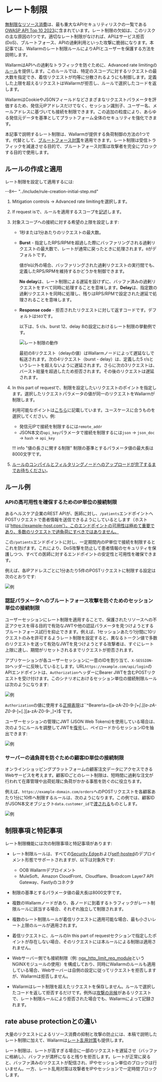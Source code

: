 [api-discovery-enable-link]:        ../../api-discovery/setup.md#enable

# レート制限

[無制限なリソース消費](https://github.com/OWASP/API-Security/blob/master/editions/2023/en/0xa4-unrestricted-resource-consumption.md)は、最も重大なAPIセキュリティリスクの一覧である[OWASP API Top 10 2023](../../user-guides/dashboards/owasp-api-top-ten.md#wallarm-security-controls-for-owasp-api-2023)に含まれています。レート制限の欠如は、このリスクの主な原因の1つです。適切なレート制限がなければ、APIはサービス拒否(DoS)、ブルートフォース、APIの過剰利用といった攻撃に脆弱になります。本記事では、Wallarmのレート制限ルールによりAPIとユーザーを保護する方法を説明します。

WallarmはAPIへの過剰なトラフィックを防ぐために、Advanced rate limitingの[ルール](../../user-guides/rules/rules.md)を提供します。このルールでは、特定のスコープに対するリクエストの最大数を指定でき、着信リクエストが均等に分散されるようにも制御します。定義した上限を超えるリクエストはWallarmが拒否し、ルールで選択したコードを返します。

WallarmはCookieやJSONフィールドなどさまざまなリクエストパラメータを評価するため、発信元IPアドレスだけでなく、セッション識別子、ユーザー名、メールアドレスに基づいても接続を制限できます。この追加の粒度により、あらゆる発信元データを基準としてプラットフォーム全体のセキュリティを強化できます。

本記事で説明するレート制限は、Wallarmが提供する負荷制御の方法の1つです。代替として、[ブルートフォース対策](../../admin-en/configuration-guides/protecting-against-bruteforce.md)を適用できます。レート制限は受信トラフィックを減速させる目的で、ブルートフォース対策は攻撃者を完全にブロックする目的で使用します。

## ルールの作成と適用

レート制限を設定して適用するには:

--8<-- "../include/rule-creation-initial-step.md"
1. Mitigation controls → Advanced rate limitingを選択します。
1. If request isで、ルールを適用するスコープを[記述](rules.md#configuring)します。
1. 対象スコープへの接続に対する希望の上限を設定します:

    * 1秒または1分あたりのリクエストの最大数。
    * **Burst** - 指定したRPS/RPMを超過した際にバッファリングされる過剰リクエストの最大数で、レートが通常に戻ったときに処理されます。`0`がデフォルトです。

        値が`0`以外の場合、バッファリングされた過剰リクエストの実行間でも、定義したRPS/RPMを維持するかどうかを制御できます。
        
        **No delay**は、レート制限による遅延を設けずに、バッファ済みの過剰リクエストをすべて同時に処理することを意味します。**Delay**は、指定数の過剰リクエストを同時に処理し、残りはRPS/RPMで設定された遅延で処理されることを意味します。
    
    * **Response code** - 拒否されたリクエストに対して返すコードです。デフォルトは`503`です。

        以下は、5 r/s、burst 12、delay 8の設定におけるレート制限の挙動例です。
        
        ![レート制限の動作](../../images/user-guides/rules/rate-limit-schema.png)

        最初の8リクエスト（delayの値）はWallarmノードによって遅延なしで転送されます。次の4リクエスト（burst - delay）は、定義した5 r/sというレートを超えないように遅延されます。さらに次の3リクエストは、バースト総量を超過したため拒否されます。その後のリクエストは遅延されます。

1. In this part of requestで、制限を設定したいリクエストのポイントを指定します。選択したリクエストパラメータの値が同一のリクエストをWallarmが制限します。

    利用可能なポイントは[こちら](request-processing.md)に記載しています。ユースケースに合うものを選択してください。例:
    
    * 発信元IPで接続を制限するには`remote_addr`
    * JSON本文の`api_key`パラメータで接続を制限するには`json` → `json_doc` → `hash` → `api_key`

    !!! info "値の長さに関する制限"
        制限の基準とするパラメータ値の最大長は8000文字です。
1. [ルールのコンパイルとフィルタリングノードへのアップロードが完了するまでお待ちください](rules.md#ruleset-lifecycle)。

## ルール例

<!-- ### Limiting IP connections to prevent DoS attacks on API endpoint

Suppose you have a section in the UI that returns a list of users, with a limit of 200 users per page. To fetch the page, the UI sends a request to the server using the following URL: `https://example-domain.com/api/users?page=1&size=200`.

However, an attacker could exploit this by changing the `size` parameter to an excessively large number (e.g. 200,000), which could overload the database and cause performance issues. This is known as a DoS (Denial of Service) attack, where the API becomes unresponsive and unable to handle further requests from any clients.

Limiting connections to the endpoint helps to prevent such attacks. You can limit the number of connections to the endpoint to 1000 per minute. This assumes that, on average, 200 users are requested 5 times per minute. The rule specifies that this limit applies to each IP trying to access the endpoint within minute. The `remote_address` [point](request-processing.md) is used to identify the IP address of the requester.

![Example](../../images/user-guides/rules/rate-limit-for-200-users.png)
-->
### APIの高可用性を確保するためのIP単位の接続制限

あるヘルスケア企業のREST APIが、医師に対し、`/patients`エンドポイントへPOSTリクエストで患者情報を送信できるようにしているとします（ホストは'https://example-host.com'）。このエンドポイントの可用性は極めて重要であり、多数のリクエストで過負荷にすべきではありません。

この`/patients`エンドポイントに対し、一定期間内のIP単位で接続を制限するとこれを防げます。これにより、DoS攻撃を防止して患者情報のセキュリティを保護しつつ、すべての医師に対するエンドポイントの安定性と可用性を確保できます。

例えば、各IPアドレスごとに1分あたり5件のPOSTリクエストに制限する設定は次のとおりです:

![例](../../images/user-guides/rules/rate-limit-by-ip-for-patients.png)

### 認証パラメータへのブルートフォース攻撃を防ぐためのセッション単位の接続制限

ユーザーセッションにレート制限を適用することで、保護されたリソースへの不正アクセスを得る目的で有効なJWTや他の認証パラメータを見つけようとするブルートフォース試行を抑止できます。例えば、1セッションあたり1分間に10リクエストのみを許可するようレート制限を設定すると、異なるトークン値で多数のリクエストを送って有効なJWTを見つけようとする攻撃者は、すぐにレート上限に達し、期間がリセットされるまでリクエストが拒否されます。

アプリケーションが各ユーザーセッションに一意のIDを割り当て、`X-SESSION-ID`ヘッダーに反映しているとします。URL`https://example.com/api/login`のAPIエンドポイントは、`Authorization`ヘッダーにBearer JWTを含むPOSTリクエストを受け付けます。このシナリオにおけるセッション単位の接続制限ルールは次のようになります:

![例](../../images/user-guides/rules/rate-limit-for-jwt.png)

`Authorization`の値に使用する[正規表現](rules.md#condition-type-regex)は``^Bearer\s+([a-zA-Z0-9-_]+[.][a-zA-Z0-9-_]+[.][a-zA-Z0-9-_]+)$`です。

ユーザーセッションの管理にJWT (JSON Web Tokens)を使用している場合は、次のようにルールを調整してJWTを[復号](request-processing.md#jwt)し、ペイロードからセッションIDを抽出できます:

![例](../../images/user-guides/rules/rate-limit-for-session-in-jwt.png)

<!-- ### User-Agent based rate limiting to prevent attacks on API endpoints

Let's say you have an old version of your application has some known security vulnerabilities allowing attackers to brute force API endpoint `https://example-domain.com/login` using the vulnerable application version. Usually, the `User-Agent` header is used to pass browser/application versions. To prevent the brute force attack via the old application version, you can implement `User-Agent` based rate limiting.

For example, you can set a limit of 10 requests per minute for each `User-Agent`. If a specific `User-Agent` is making more than 10 requests evenly distributed per minute, further requests from that `User-Agent` are rejected till a new period start.

![Example](../../images/user-guides/rules/rate-limit-by-user-agent.png)

### Endpoint-based rate limiting to prevent DoS attacks

Rate limiting can also involve setting a threshold for the number of requests that can be made to a particular endpoint within a specified time frame, such as 60 requests per minute. If a client exceeds this limit, further requests are rejected.

It helps to prevent DoS attacks and ensure that the application remains available to legitimate users. It can also help to reduce the load on the server, improve overall application performance, and prevent other forms of abuse or misuse of the application.

In this specific case, the rate limiting rule is applied to connections by URI, meaning that Wallarm automatically identifies repeated requests targeting a single endpoint. Here's an example of how this rule would work for all endpoints of the `https://example.com` host:

* Limit: 60 requests per minute (1 request per second)
* Burst: allow up to 20 requests per minute (which could be useful if there is a sudden spike in traffic)
* No delay: process 20 excessive requests simultaneously, without the rate limit delay between requests
* Response code: reject requests exceeding the limit and the burst with the 503 code
* Wallarm identifies repeated requests targeted at a single endpoint by the `uri` [point](request-processing.md)

    !!! info "Query parameters are not included into URI"
        This rule limits requests targeted at any path of the specified domain which does not contain any query parameters.

![Example](../../images/user-guides/rules/rate-limit-by-uri.png) -->

### サーバーの過負荷を防ぐための顧客ID単位の接続制限

オンラインショッピングプラットフォームの顧客注文データにアクセスできるWebサービスを考えます。顧客IDごとのレート制限は、短時間に過剰な注文が行われて在庫管理や出荷処理に負荷がかかる事態を防ぐのに役立ちます。

例えば、`https://example-domain.com/orders`へのPOSTリクエストを各顧客あたり1分に10件へ制限するルールは、次のようになります。この例では、顧客IDがJSON本文オブジェクト`data.customer_id`で[渡される](request-processing.md#json_doc)ものとします。

![例](../../images/user-guides/rules/rate-limit-by-customer-id.png)

## 制限事項と特記事項

レート制限機能には次の制限事項と特記事項があります:

* レート制限ルールは、すべての[Security Edge](../../installation/security-edge/overview.md)および[self-hosted](../../installation/supported-deployment-options.md)のデプロイメント形態でサポートされますが、以下は対象外です:

    * OOB Wallarmデプロイメント
    * MuleSoft、Amazon CloudFront、Cloudflare、Broadcom Layer7 API Gateway、Fastlyのコネクタ
* 制限の基準とするパラメータ値の最大長は8000文字です。
* 複数のWallarmノードがあり、各ノードに到着するトラフィックがレート制限ルールに該当する場合、それぞれ独立して制限されます。
* 複数のレート制限ルールが着信リクエストに適用可能な場合、最も小さいレート上限のルールが適用されます。
* 着信リクエストに、ルールのIn this part of requestセクションで指定したポイントが存在しない場合、そのリクエストには本ルールによる制限は適用されません。
* Webサーバー側でも接続制限（例: [ngx_http_limit_req_module](http://nginx.org/en/docs/http/ngx_http_limit_req_module.html)というNGINXモジュールの使用）を構成しており、同時にWallarmのルールも適用している場合、Webサーバーは自側の設定に従ってリクエストを拒否しますが、Wallarmは拒否しません。
* Wallarmはレート制限を超えたリクエストを保存しません。ルールで選択したコードを返して拒否するだけです。例外は[攻撃の兆候](../../about-wallarm/protecting-against-attacks.md)があるリクエストで、レート制限ルールにより拒否された場合でも、Wallarmによって記録されます。

## rate abuse protectionとの違い

大量のリクエストによるリソース消費の抑制と攻撃の防止には、本稿で説明したレート制限に加えて、Wallarmは[レート乱用対策](../../api-protection/dos-protection.md)も提供します。

レート制限は、レートが高すぎる場合に一部のリクエストを遅延させ（バッファに格納し）、バッファが満杯になると残りを拒否します。レートが正常に戻ると、バッファ済みのリクエストが配信され、IPやセッション単位のブロックは行いません。一方、レート乱用対策は攻撃者をIPやセッションで一定時間ブロックします。
